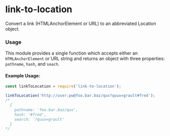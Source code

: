 # link-to-location

Convert a link (HTMLAnchorElement or URL) to an abbreviated Location object.

### Usage
This module provides a single function which accepts either an `HTMLAnchorElement` or URL string and returns an object with three properties: `pathname`, `hash`, and `seach`.

#### Example Usage:
```js
const linkToLocation = require('link-to-location');

linkToLocation('http://user:pw@foo.bar.baz/qux?quux=grault#fred');
/*
  {
    pathname: 'foo.bar.baz/qux',
    hash: '#fred',
    search: '?quux=grault'
  }
*/
```
